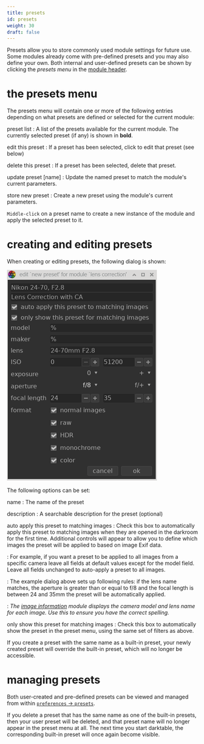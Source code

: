 ```yaml
---
title: presets
id: presets
weight: 30
draft: false
---
```


Presets allow you to store commonly used module settings for future use. Some modules already come with pre-defined presets and you may also define your own. Both internal and user-defined presets can be shown by clicking the _presets menu_ in the [module header](./module-header.md).

# the presets menu

The presets menu will contain one or more of the following entries depending on what presets are defined or selected for the current module:

preset list
: A list of the presets available for the current module. The currently selected preset (if any) is shown in **bold**.

edit this preset
: If a preset has been selected, click to edit that preset (see below)

delete this preset
: If a preset has been selected, delete that preset.

update preset \[name\]
: Update the named preset to match the module's current parameters.

store new preset
: Create a new preset using the module's current parameters.

`Middle-click` on a preset name to create a new instance of the module and apply the selected preset to it.

# creating and editing presets

When creating or editing presets, the following dialog is shown:

![new preset](./presets/new_preset.png)

The following options can be set:

name
: The name of the preset

description
: A searchable description for the preset (optional)

auto apply this preset to matching images
: Check this box to automatically apply this preset to matching images when they are opened in the darkroom for the first time. Additional controls will appear to allow you to define which images the preset will be applied to based on image Exif data.

: For example, if you want a preset to be applied to all images from a specific camera leave all fields at default values except for the model field. Leave all fields unchanged to auto-apply a preset to all images.

: The example dialog above sets up following rules: if the lens name matches, the aperture is greater than or equal to f/8 and the focal length is between 24 and 35mm the preset will be automatically applied. 

: _The [image information](../../module-reference/utility-modules/shared/image-information.md) module displays the camera model and lens name for each image. Use this to ensure you have the correct spelling._

only show this preset for matching images
: Check this box to automatically show the preset in the preset menu, using the same set of filters as above.

If you create a preset with the same name as a built-in preset, your newly created preset will override the built-in preset, which will no longer be accessible.

# managing presets

Both user-created and pre-defined presets can be viewed and managed from within [`preferences` -> `presets`](../../../preferences-settings/presets.md).

If you delete a preset that has the same name as one of the built-in presets, then your user preset will be deleted, and that preset name will no longer appear in the preset menu at all. The next time you start darktable, the corresponding built-in preset will once again become visible.

